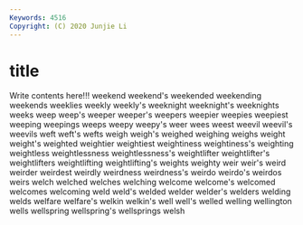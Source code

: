 ```yaml
---
Keywords: 4516
Copyright: (C) 2020 Junjie Li
---
```


# title

Write contents here!!!
weekend 
weekend's 
weekended 
weekending 
weekends 
weeklies 
weekly
weekly's 
weeknight 
weeknight's 
weeknights 
weeks 
weep 
weep's 
weeper 
weeper's 
weepers
weepier 
weepies 
weepiest 
weeping 
weepings 
weeps 
weepy 
weepy's 
weer 
wees
weest 
weevil 
weevil's 
weevils 
weft 
weft's 
wefts 
weigh 
weigh's 
weighed
weighing 
weighs 
weight 
weight's 
weighted 
weightier 
weightiest 
weightiness 
weightiness's 
weighting
weightless 
weightlessness 
weightlessness's 
weightlifter 
weightlifter's 
weightlifters 
weightlifting 
weightlifting's 
weights 
weighty
weir 
weir's 
weird 
weirder 
weirdest 
weirdly 
weirdness 
weirdness's 
weirdo 
weirdo's
weirdos 
weirs 
welch 
welched 
welches 
welching 
welcome 
welcome's 
welcomed 
welcomes
welcoming 
weld 
weld's 
welded 
welder 
welder's 
welders 
welding 
welds 
welfare
welfare's 
welkin 
welkin's 
well 
well's 
welled 
welling 
wellington 
wells 
wellspring
wellspring's 
wellsprings 
welsh 
